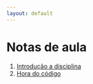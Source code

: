 ```yaml
---
layout: default
---
```


# [](#header-1) Notas de aula

1. [Introdução a disciplina](intro)
2. [Hora do código](hourofcode)
